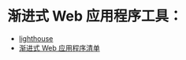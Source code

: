 # 渐进式 Web 应用程序工具：

* [lighthouse](https://developers.google.com/web/tools/lighthouse/)
* [渐进式 Web 应用程序清单](https://developers.google.com/web/progressive-web-apps/checklist)














































